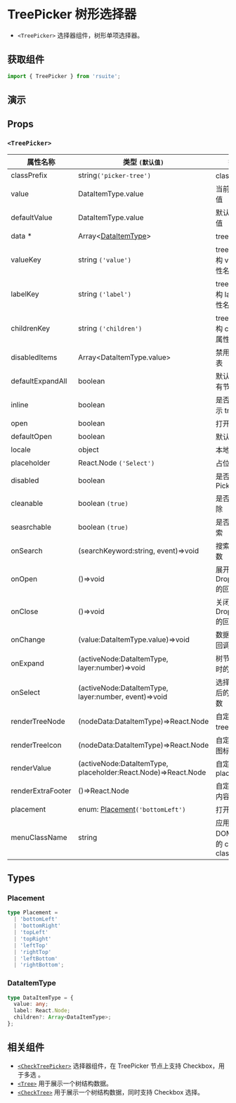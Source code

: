 # TreePicker 树形选择器

* `<TreePicker>` 选择器组件，树形单项选择器。

## 获取组件

```js
import { TreePicker } from 'rsuite';
```

## 演示

<!--{demo}-->

## Props

### `<TreePicker>`

| 属性名称          | 类型 `(默认值)`                                               | 描述                            |
| ----------------- | ------------------------------------------------------------- | ------------------------------- |
| classPrefix       | string`('picker-tree')`                                       | class 前缀                      |
| value             | DataItemType.value                                            | 当前选中的值                    |
| defaultValue      | DataItemType.value                                            | 默认选中的值                    |
| data \*           | Array&lt;[DataItemType](#DataItemType)&gt;                    | tree 数据                       |
| valueKey          | string `('value')`                                            | tree 数据结构 value 属性名称    |
| labelKey          | string `('label')`                                            | tree 数据结构 label 属性名称    |
| childrenKey       | string `('children')`                                         | tree 数据结构 children 属性名称 |
| disabledItems     | Array&lt;DataItemType.value&gt;                               | 禁用节点列表                    |
| defaultExpandAll  | boolean                                                       | 默认展开所有节点                |
| inline            | boolean                                                       | 是否内联显示 tree               |
| open              | boolean                                                       | 打开（受控）                    |
| defaultOpen       | boolean                                                       | 默认打开                        |
| locale            | object                                                        | 本地语言                        |
| placeholder       | React.Node `('Select')`                                       | 占位符                          |
| disabled          | boolean                                                       | 是否禁用 Picker                 |
| cleanable         | boolean `(true)`                                              | 是否可以清除                    |
| seasrchable       | boolean `(true)`                                              | 是否可以搜索                    |
| onSearch          | (searchKeyword:string, event)=>void                           | 搜索回调函数                    |
| onOpen            | ()=>void                                                      | 展开 Dropdown 的回调函数        |
| onClose           | ()=>void                                                      | 关闭 Dropdown 的回调函数        |
| onChange          | (value:DataItemType.value)=>void                              | 数据改变的回调函数              |
| onExpand          | (activeNode:DataItemType, layer:number)=>void                 | 树节点展示时的回调              |
| onSelect          | (activeNode:DataItemType, layer:number, event)=>void          | 选择树节点后的回调函数          |
| renderTreeNode    | (nodeData:DataItemType)=>React.Node                           | 自定义渲染 tree 节点            |
| renderTreeIcon    | (nodeData:DataItemType)=>React.Node                           | 自定义渲染 图标                 |
| renderValue       | (activeNode:DataItemType, placeholder:React.Node)=>React.Node | 自定义渲染 placeholder          |
| renderExtraFooter | ()=>React.Node                                                | 自定义页脚内容                  |
| placement         | enum: [Placement](#Placement)`('bottomLeft')`                 | 打开位置                        |
| menuClassName     | string                                                        | 应用于菜单 DOM 节点的 css class    |

## Types

### Placement

```ts
type Placement =
  | 'bottomLeft'
  | 'bottomRight'
  | 'topLeft'
  | 'topRight'
  | 'leftTop'
  | 'rightTop'
  | 'leftBottom'
  | 'rightBottom';
```

### DataItemType

```ts
type DataItemType = {
  value: any;
  label: React.Node;
  children?: Array<DataItemType>;
};
```

## 相关组件

* [`<CheckTreePicker>`](./check-tree-picker) 选择器组件，在 TreePicker 节点上支持 Checkbox，用于多选 。
* [`<Tree>`](./tree) 用于展示一个树结构数据。
* [`<CheckTree>`](./check-tree) 用于展示一个树结构数据，同时支持 Checkbox 选择。
